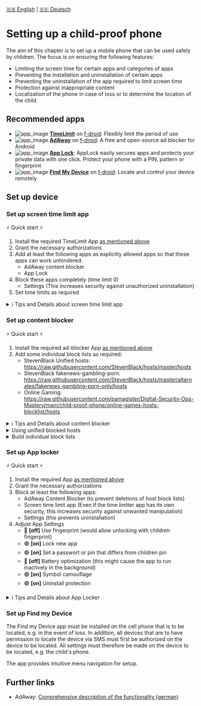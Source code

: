 [:uk: English](README.md) | [:de: Deutsch](README_de.md) 

# Setting up a child-proof phone
The aim of this chapter is to set up a mobile phone that can be used safely by children.
The focus is on ensuring the following features:
- Limiting the screen time for certain apps and categories of apps
- Preventing the installation and uninstallation of certain apps
- Preventing the uninstallation of the app required to limit screen time
- Protection against inappropriate content
- Localization of the phone in case of loss or to determine the location of the child


<a name="recommended" />

## Recommended apps

- ![app_image](../res/ico/timelimit.ico) **[TimeLimit](https://timelimit.io/)** on [f-droid](https://f-droid.org/packages/io.timelimit.android.aosp.direct/): Flexibly limit the period of use 
- ![app_image](../res/ico/adaway.ico) **[AdAway](https://adaway.org/)** on [f-droid](https://f-droid.org/de/packages/org.adaway/): A free and open-source ad blocker for Android
- ![app_image](../res/ico/applock.ico) **[App Lock](https://play.google.com/store/apps/details?id=applock.lockapps.fingerprint.password.lockit)**: AppLock easily secures apps and protects your private data with one click. Protect your phone with a PIN, pattern or fingerprint
- ![app_image](../res/ico/findmydevice.ico) **[Find My Device](https://f-droid.org/de/packages/de.nulide.findmydevice/)** on [f-droid]((https://f-droid.org/de/packages/de.nulide.findmydevice/)): Locate and control your device remotely


## Set up device

### Set up screen time limit app
⚡ Quick start ⚡
1. Install the required TimeLimit App [as mentioned above](#recommended)
1. Grant the necessary authorizations
1. Add at least the following apps as explicitly allowed apps so that these apps can work unhindered:
   * AdAway content blocker
   * App Lock
1. Block these apps completely (time limit 0)
   * Settings (This increases security against unauthorized uninstallation)
1. Set time limits as required

<details>
<summary>ℹ️ Tips and Details about screen time limit app</summary>

To set up the screen time limit, individual apps can be grouped into categories using the app mentioned above.
An individual time limit can be set for each of these categories.

One problem is that the display time limit is more of a self-control mechanism. 
Although a pin can be set up, it is very easy to bypass, for example by uninstalling or deactivating the app. 
It is therefore necessary to combine the time limit app with an app for generally blocking other apps, see below.
</details>

### Set up content blocker
⚡ Quick start ⚡
1. Install the required ad-blocker App [as mentioned above](#recommended)
1. Add some individual block lists as required:
   * StevenBlack Unified hosts: https://raw.githubusercontent.com/StevenBlack/hosts/master/hosts
   * StevenBlack fakenews-gambling-porn: https://raw.githubusercontent.com/StevenBlack/hosts/master/alternates/fakenews-gambling-porn-only/hosts
   * Online Gaming: https://raw.githubusercontent.com/pamagister/Digital-Security-Ops-Mastery/main/child-proof-phone/online-games-hosts-blocklist/hosts


<details>
<summary>ℹ️ Tips and Details about content blocker</summary>

* For more details, refer to a detailed explanation in this [blog post](https://www.kuketz-blog.de/adaway-werbe-und-trackingfrei-im-android-universum/) (german).
* Most devices will not have root permissions, which means that you have to rely on the VPN-based ad blocker.
* Don't forget to update the sources regularly and check the desired function of the ad blocker.
</details>


<details>
<summary>Using unified blocked hosts</summary>

In addition to the already preset blocked hosts, further special hosts can be [found here](https://github.com/StevenBlack/hosts#list-of-all-hosts-file-variants).
The list of **Unified hosts** is often already pre-set so that specific categories like [gambling and porn](https://raw.githubusercontent.com/StevenBlack/hosts/master/alternates/gambling-porn-only/hosts) or further hosts from [Stephen Black Hosts](https://github.com/StevenBlack/hosts) can be added for children. 
</details>


<details>
<summary>Build individual block lists</summary>

In some cases it will be necessary to block additional pages individually, like **online games**. 
Further information on this can be found in the [AdAway Wiki](https://github.com/AdAway/AdAway/wiki/HostsSources).

An additional [host list to block online games](https://raw.githubusercontent.com/pamagister/Digital-Security-Ops-Mastery/main/child-proof-phone/online-games-hosts-blocklist/hosts) has been created here in this repository using AdAway. 
This is based on the AdBlock-compatible list from [IREK-szef](https://raw.githubusercontent.com/IREK-szef/games-blocklist/main/lists/Adblock-dns/games.txt), which is adapted to the AdAway format and has been slightly expanded.
</details>


### Set up App locker
⚡ Quick start ⚡
1. Install the required App [as mentioned above](#recommended)
1. Grant the necessary authorizations
1. Block at least the following apps:
   * AdAway Content Blocker (to prevent deletions of host block lists)
   * Screen time limit app (Even if the time limiter app has its own security, this increases security against unwanted manipulation)
   * Settings (this prevents uninstallation)
1. Adjust App Settings
   * 🔴 **[off]** Use fingerprint (would allow unlocking with children fingerprint)
   * 🟢 **[on]** Lock new app
   * 🟢 **[on]** Set a passwort or pin that differs from children pin
   * 🔴 **[off]** Battery optimization (this might cause the app to run inactively in the background)
   * 🟢 **[on]** Symbol camouflage
   * 🟢 **[on]** Uninstall protection


<details>
<summary>ℹ️ Tips and Details about App Locker</summary>

* To prevent the above-mentioned app from being deactivated or even uninstalled, App Lock can be used to set up an access lock for certain apps.
* The settings menu can also be secured via this app to prevent the lock app from being uninstalled. A recovery email must be set up for this.
* It can also be used to protect harmless apps that require a special configuration (e.g. nextcloud) that should not be changed by the child.
</details>


### Set up Find my Device
The Find my Device app must be installed on the cell phone that is to be located, e.g. in the event of loss.
In addition, all devices that are to have permission to locate the device via SMS must first be authorized on the device to be located.
All settings must therefore be made on the device to be located, e.g. the child's phone. 

The app provides intuitive menu navigation for setup.

## Further links
- AdAway: [Comprehensive description of the functionality (german)](https://www.kuketz-blog.de/adaway-werbe-und-trackingfrei-im-android-universum/)